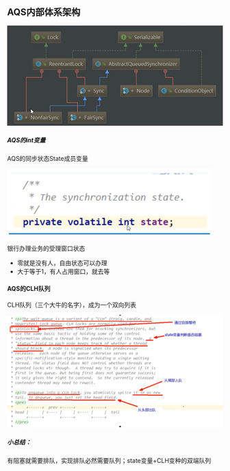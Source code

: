 ## AQS内部体系架构

![AQS内部体系架构](images/AQS内部体系架构.jpg)

##### AQS的int变量

AQS的同步状态State成员变量

![AQS的同步状态State成员变量](images/AQS的同步状态State成员变量.jpg)

银行办理业务的受理窗口状态

- 零就是没有人，自由状态可以办理
- 大于等于1，有人占用窗口，就去等

#### AQS的CLH队列

CLH队列（三个大牛的名字），成为一个双向列表

![CLH队列](images/CLH队列.jpg)

##### 小总结：

有阻塞就需要排队，实现排队必然需要队列；state变量+CLH变种的双端队列
